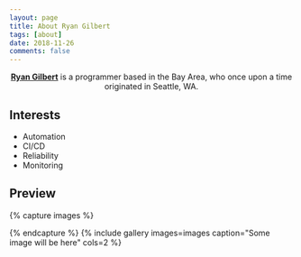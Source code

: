 ```yaml
---
layout: page
title: About Ryan Gilbert
tags: [about]
date: 2018-11-26
comments: false
---
```

    
<center><a href="http://ryangilbert.github.io/"><b>Ryan Gilbert</b></a> is a programmer based in the Bay Area, who once upon a time originated in Seattle, WA.</center>

## Interests
* Automation
* CI/CD
* Reliability
* Monitoring


## Preview

{% capture images %}
 
{% endcapture %}
{% include gallery images=images caption="Some image will be here" cols=2 %}
